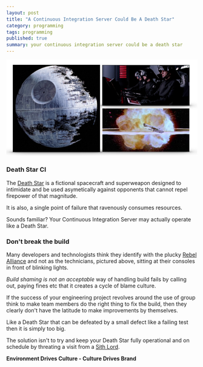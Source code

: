 ```yaml
---
layout: post
title: "A Continuous Integration Server Could Be A Death Star"
category: programming
tags: programming
published: true 
summary: your continuous integration server could be a death star
---
```


![death-star-ci](/public/death-star-ci.png)

### Death Star CI

The [Death Star](https://en.wikipedia.org/wiki/Death_Star) is a fictional spacecraft and superweapon designed to intimidate and be used asymetically against opponents that cannot repel firepower of that magnitude.

It is also, a single point of failure that ravenously consumes resources.

Sounds familiar? Your Continuous Integration Server may actually operate like a Death Star.

### Don't break the build 

Many developers and technologists think they identify with the plucky [Rebel Alliance](https://en.wikipedia.org/wiki/Rebel_Alliance) and not as the technicians, pictured above, sitting at their consoles in front of blinking lights.

*Build shaming is not an acceptable* way of handling build fails by calling out, paying fines etc that it creates a cycle of blame culture.

If the success of your engineering project revolves around the use of group think to make team members do the right thing to fix the build, then they clearly don't have the latitude to make improvements by themselves. 

Like a Death Star that can be defeated by a small defect like a failing test then it is simply too big.

The solution isn't to try and keep your Death Star fully operational and on schedule by threating a visit from a [Sith Lord](https://en.wikipedia.org/wiki/Sith). 

**Environment Drives Culture - Culture Drives Brand**
